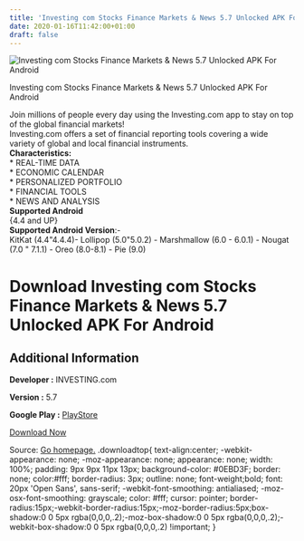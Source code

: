 ```yaml
---
title: 'Investing com Stocks Finance Markets & News 5.7 Unlocked APK For Android'
date: 2020-01-16T11:42:00+01:00
draft: false
---
```


![Investing com Stocks Finance Markets & News 5.7 Unlocked APK For Android](https://i1.wp.com/apkhome.net/wp-content/uploads/2020/01/Investing-com-Stocks-Finance-Markets-News-5.7-Unlocked.png "Investing com Stocks Finance Markets & News 5.7 Unlocked APK For Android")

  

Investing com Stocks Finance Markets & News 5.7 Unlocked APK For Android

Join millions of people every day using the Investing.com app to stay on top of the global financial markets!  
Investing.com offers a set of financial reporting tools covering a wide variety of global and local financial instruments.  
**Characteristics:**  
\* REAL-TIME DATA  
\* ECONOMIC CALENDAR  
\* PERSONALIZED PORTFOLIO  
\* FINANCIAL TOOLS  
\* NEWS AND ANALYSIS  
**Supported Android**  
{4.4 and UP}  
**Supported Android Version**:-  
KitKat (4.4"4.4.4)- Lollipop (5.0"5.0.2) - Marshmallow (6.0 - 6.0.1) - Nougat (7.0 " 7.1.1) - Oreo (8.0-8.1) - Pie (9.0)

Download Investing com Stocks Finance Markets & News 5.7 Unlocked APK For Android
=================================================================================

Additional Information
----------------------

**Developer :** INVESTING.com

**Version :** 5.7

**Google Play :** [PlayStore](https://play.google.com/store/apps/details?id=com.fusionmedia.investing)

  

[Download Now](https://store4app.co/post/investing-com-stocks-finance-markets-amp-news-5-7-unlocked-apk-for-android_1579171023)

  
Source: [Go homepage.](https://store4app.co/post/investing-com-stocks-finance-markets-amp-news-5-7-unlocked-apk-for-android_1579171023) .downloadtop{ text-align:center; -webkit-appearance: none; -moz-appearance: none; appearance: none; width: 100%; padding: 9px 9px 11px 13px; background-color: #0EBD3F; border: none; color:#fff; border-radius: 3px; outline: none; font-weight;bold; font: 20px 'Open Sans', sans-serif; -webkit-font-smoothing: antialiased; -moz-osx-font-smoothing: grayscale; color: #fff; cursor: pointer; border-radius:15px;-webkit-border-radius:15px;-moz-border-radius:5px;box-shadow:0 0 5px rgba(0,0,0,.2);-moz-box-shadow:0 0 5px rgba(0,0,0,.2);-webkit-box-shadow:0 0 5px rgba(0,0,0,.2) !important; }
